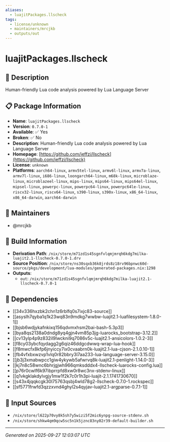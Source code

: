 ```yaml
---
aliases:
  - luajitPackages.llscheck
tags:
  - license/unknown
  - maintainers/mrcjkb
  - outputs/out
---
```


# luajitPackages.llscheck

## 📝 Description

Human-friendly Lua code analysis powered by Lua Language Server

## 📋 Package Information

- **Name**: `luajitPackages.llscheck`
- **Version**: `0.7.0-1`
- **Available**: ✅ Yes
- **Broken**: ✅ No
- **Description**: Human-friendly Lua code analysis powered by Lua Language Server
- **Homepage**: [https://github.com/jeffzi/llscheck](https://github.com/jeffzi/llscheck)
- **License**: `unknown`
- **Platforms**: `aarch64-linux`, `armv5tel-linux`, `armv6l-linux`, `armv7a-linux`, `armv7l-linux`, `i686-linux`, `loongarch64-linux`, `m68k-linux`, `microblaze-linux`, `microblazeel-linux`, `mips-linux`, `mips64-linux`, `mips64el-linux`, `mipsel-linux`, `powerpc-linux`, `powerpc64-linux`, `powerpc64le-linux`, `riscv32-linux`, `riscv64-linux`, `s390-linux`, `s390x-linux`, `x86_64-linux`, `x86_64-darwin`, `aarch64-darwin`
## 👥 Maintainers

- @mrcjkb


## 🔧 Build Information

- **Derivation Path**: `/nix/store/m71zd1s45sgnfvlqmjmrqh6kdg7milka-luajit2.1-llscheck-0.7.0-1.drv`
- **Source Position**: `/nix/store/ns30sqxb36k8jrds8z18rv96bpnwc60d-source/pkgs/development/lua-modules/generated-packages.nix:1298`
- **Outputs**:
  - `out`:  `/nix/store/m71zd1s45sgnfvlqmjmrqh6kdg7milka-luajit2.1-llscheck-0.7.0-1`

## 🔗 Dependencies

- [[34v336hxzbk2chn1z6rblfq0s7ixjc83-source]]
- [[asyslh7qyba1q1k23wq83n9mdkg7wwbw-luajit2.1-luafilesystem-1.8.0-1]]
- [[bjsb6wdjykafnkixq156qdvmxhsm2bai-bash-5.3p3]]
- [[bya8qs2138a0dndg8yq4gjn4vm85p3jg-luarocks_bootstrap-3.12.2]]
- [[cv13ylp4p9z832il9lwckni9q7086v5c-luajit2.1-ansicolors-1.0.2-3]]
- [[f8cy03ybcfqydagg2g6qiz46ddgcdwwq-wrap-lua-hook]]
- [[f8mwcfx8kfp6jnyiccy7ix0cvaabrn0k-luajit2.1-lua-cjson-2.1.0.10-1]]
- [[fb4vfxbxwzvp1vlq0r82bbry3l7aa233-lua-language-server-3.15.0]]
- [[jb3j3xmabwpcc1giw4ykywb5afwrvq8k-luajit2.1-penlight-1.14.0-3]]
- [[kj7n8c58wnc6bhrjgjwh966qmksdddx4-llscheck-luarocks-config.lua]]
- [[p76r0cwlf6k97ibprrpfd8xw0r8wc3nx-stdenv-linux]]
- [[q1vkgklakdylvgjy1mw1f2k7c0r1h3pi-luajit-2.1.1741730670]]
- [[s43x4jqqkcgk30l75763qsbj4wld78g2-llscheck-0.7.0-1.rockspec]]
- [[sf5771frwfd3qzzxvnd4ghyl2s4qyjav-luajit2.1-argparse-0.7.1-1]]

## 📁 Input Sources

- `/nix/store/l622p70vy8k5sh7y5wizi5f2mic6ynpg-source-stdenv.sh`
- `/nix/store/shkw4qm9qcw5sc5n1k5jznc83ny02r39-default-builder.sh`

---
*Generated on 2025-09-27 12:03:07 UTC*
